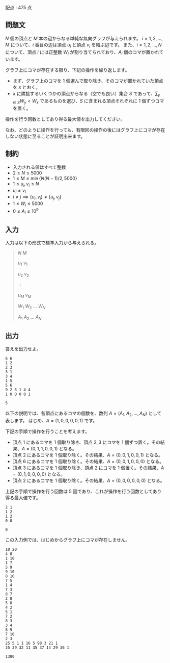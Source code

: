 配点 : $475$ 点

## 問題文

$N$ 個の頂点と $M$ 本の辺からなる単純な無向グラフが与えられます。
$i = 1, 2, \ldots, M$ について、$i$ 番目の辺は頂点 $u_i$ と頂点 $v_i$ を結ぶ辺です。
また、$i = 1, 2, \ldots, N$ について、頂点 $i$ には正整数 $W_i$ が割り当てられており、$A_i$ 個のコマが置かれています。

グラフ上にコマが存在する限り、下記の操作を繰り返します。

- まず、グラフ上のコマを $1$ 個選んで取り除き、そのコマが置かれていた頂点を $x$ とおく。
- $x$ に隣接するいくつかの頂点からなる（空でも良い）集合 $S$ であって、$\sum_{y \in S} W_y \lt W_x$ であるものを選び、$S$ に含まれる頂点それぞれに $1$ 個ずつコマを置く。

操作を行う回数としてあり得る最大値を出力してください。

なお、どのように操作を行っても、有限回の操作の後にはグラフ上にコマが存在しない状態に至ることが証明出来ます。

## 制約

- 入力される値はすべて整数
- $2 \leq N \leq 5000$
- $1 \leq M \leq \min \lbrace N(N-1)/2, 5000 \rbrace$
- $1 \leq u_i, v_i \leq N$
- $u_i \neq v_i$
- $i \neq j \implies \lbrace u_i, v_i \rbrace \neq \lbrace u_j, v_j \rbrace$
- $1 \leq W_i \leq 5000$
- $0 \leq A_i \leq 10^9$

## 入力

入力は以下の形式で標準入力から与えられる。

> $N$ $M$
> 
> $u_1$ $v_1$
> 
> $u_2$ $v_2$
> 
> $\vdots$
> 
> $u_M$ $v_M$
> 
> $W_1$ $W_2$ $\ldots$ $W_N$
> 
> $A_1$ $A_2$ $\ldots$ $A_N$

## 出力

答えを出力せよ。

```input1
6 6
1 2
2 3
3 1
3 4
1 5
5 6
9 2 3 1 4 4
1 0 0 0 0 1
```

```output1
5
```

以下の説明では、各頂点にあるコマの個数を、数列 $A = (A_1, A_2, \ldots, A_N)$ として表します。
はじめ、$A = (1, 0, 0, 0, 0, 1)$ です。

下記の手順で操作を行うことを考えます。

- 頂点 $1$ にあるコマを $1$ 個取り除き、頂点 $2, 3$ にコマを $1$ 個ずつ置く。その結果、$A = (0, 1, 1, 0, 0, 1)$ となる。
- 頂点 $2$ にあるコマを $1$ 個取り除く。その結果、$A = (0, 0, 1, 0, 0, 1)$ となる。
- 頂点 $6$ にあるコマを $1$ 個取り除く。その結果、$A = (0, 0, 1, 0, 0, 0)$ となる。
- 頂点 $3$ にあるコマを $1$ 個取り除き、頂点 $2$ にコマを $1$ 個置く。その結果、$A = (0, 1, 0, 0, 0, 0)$ となる。
- 頂点 $2$ にあるコマを $1$ 個取り除く。その結果、$A = (0, 0, 0, 0, 0, 0)$ となる。

上記の手順で操作を行う回数は $5$ 回であり、これが操作を行う回数としてあり得る最大値です。

```input2
2 1
1 2
1 2
0 0
```

```output2
0
```

この入力例では、はじめからグラフ上にコマが存在しません。

```input3
10 20
4 8
1 10
1 7
5 9
9 10
8 10
7 5
1 4
7 3
8 7
2 8
5 8
4 2
5 1
7 2
8 3
3 4
8 9
7 10
2 3
25 5 1 1 16 5 98 3 21 1
35 39 32 11 35 37 14 29 36 1
```

```output3
1380
```